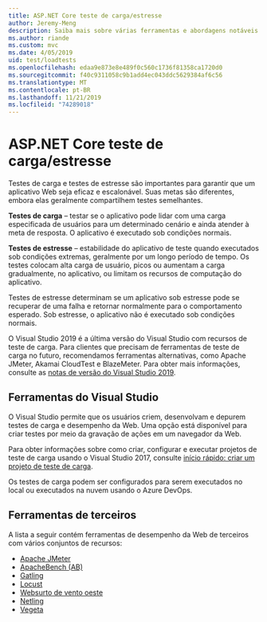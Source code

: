 ```yaml
---
title: ASP.NET Core teste de carga/estresse
author: Jeremy-Meng
description: Saiba mais sobre várias ferramentas e abordagens notáveis para teste de carga e teste de estresse ASP.NET Core aplicativos.
ms.author: riande
ms.custom: mvc
ms.date: 4/05/2019
uid: test/loadtests
ms.openlocfilehash: edaa9e873e8e489f0c560c1736f81358ca1720d0
ms.sourcegitcommit: f40c9311058c9b1add4ec043ddc5629384af6c56
ms.translationtype: MT
ms.contentlocale: pt-BR
ms.lasthandoff: 11/21/2019
ms.locfileid: "74289018"
---
```

# <a name="aspnet-core-loadstress-testing"></a>ASP.NET Core teste de carga/estresse

Testes de carga e testes de estresse são importantes para garantir que um aplicativo Web seja eficaz e escalonável. Suas metas são diferentes, embora elas geralmente compartilhem testes semelhantes.

**Testes de carga** &ndash; testar se o aplicativo pode lidar com uma carga especificada de usuários para um determinado cenário e ainda atender à meta de resposta. O aplicativo é executado sob condições normais.

**Testes de estresse** &ndash; estabilidade do aplicativo de teste quando executados sob condições extremas, geralmente por um longo período de tempo. Os testes colocam alta carga de usuário, picos ou aumentam a carga gradualmente, no aplicativo, ou limitam os recursos de computação do aplicativo.

Testes de estresse determinam se um aplicativo sob estresse pode se recuperar de uma falha e retornar normalmente para o comportamento esperado. Sob estresse, o aplicativo não é executado sob condições normais.

O Visual Studio 2019 é a última versão do Visual Studio com recursos de teste de carga. Para clientes que precisam de ferramentas de teste de carga no futuro, recomendamos ferramentas alternativas, como Apache JMeter, Akamai CloudTest e BlazeMeter. Para obter mais informações, consulte as [notas de versão do Visual Studio 2019](/visualstudio/releases/2019/release-notes-v16.0#test-tools).

## <a name="visual-studio-tools"></a>Ferramentas do Visual Studio

O Visual Studio permite que os usuários criem, desenvolvam e depurem testes de carga e desempenho da Web. Uma opção está disponível para criar testes por meio da gravação de ações em um navegador da Web.

Para obter informações sobre como criar, configurar e executar projetos de teste de carga usando o Visual Studio 2017, consulte [início rápido: criar um projeto de teste de carga](/visualstudio/test/quickstart-create-a-load-test-project?view=vs-2017).

Os testes de carga podem ser configurados para serem executados no local ou executados na nuvem usando o Azure DevOps.

## <a name="third-party-tools"></a>Ferramentas de terceiros

A lista a seguir contém ferramentas de desempenho da Web de terceiros com vários conjuntos de recursos:

* [Apache JMeter](https://jmeter.apache.org/)
* [ApacheBench (AB)](https://httpd.apache.org/docs/2.4/programs/ab.html)
* [Gatling](https://gatling.io/)
* [Locust](https://locust.io/)
* [Websurto de vento oeste](https://websurge.west-wind.com/)
* [Netling](https://github.com/hallatore/Netling)
* [Vegeta](https://github.com/tsenart/vegeta)
